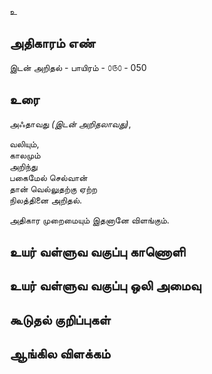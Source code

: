 உ


## அதிகாரம் எண்

இடன் அறிதல் - பாயிரம் - ௦௫௦ - 050

## உரை

அஃதாவது _(இடன் அறிதலாவது)_,  

வலியும்,  
காலமும்  
அறிந்து  
பகைமேல் செல்வான்  
தான் வெல்லுதற்கு ஏற்ற  
நிலத்தினை அறிதல்.  

அதிகார முறைமையும் இதனானே விளங்கும்.



## உயர் வள்ளுவ வகுப்பு காணொளி


## உயர் வள்ளுவ வகுப்பு ஒலி அமைவு 


## கூடுதல் குறிப்புகள்


## ஆங்கில விளக்கம்

